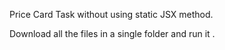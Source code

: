 Price Card Task without using static JSX method.

Download all the files in a single folder and run it .
